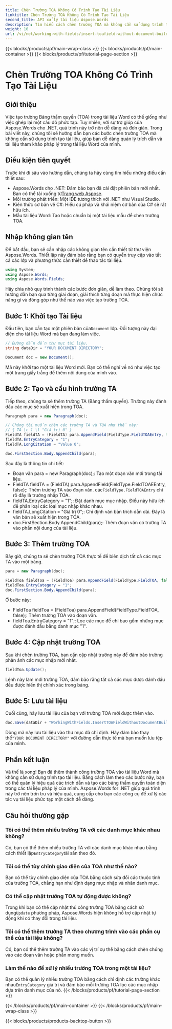 ```yaml
---
title: Chèn Trường TOA Không Có Trình Tạo Tài Liệu
linktitle: Chèn Trường TOA Không Có Trình Tạo Tài Liệu
second_title: API xử lý tài liệu Aspose.Words
description: Tìm hiểu cách chèn trường TOA mà không cần sử dụng trình tạo tài liệu trong Aspose.Words cho .NET. Làm theo hướng dẫn từng bước của chúng tôi để quản lý trích dẫn pháp lý hiệu quả.
weight: 10
url: /vi/net/working-with-fields/insert-toafield-without-document-builder/
---
```


{{< blocks/products/pf/main-wrap-class >}}
{{< blocks/products/pf/main-container >}}
{{< blocks/products/pf/tutorial-page-section >}}

# Chèn Trường TOA Không Có Trình Tạo Tài Liệu

## Giới thiệu

Việc tạo trường Bảng thẩm quyền (TOA) trong tài liệu Word có thể giống như việc ghép lại một câu đố phức tạp. Tuy nhiên, với sự trợ giúp của Aspose.Words cho .NET, quá trình này trở nên dễ dàng và đơn giản. Trong bài viết này, chúng tôi sẽ hướng dẫn bạn các bước chèn trường TOA mà không cần sử dụng trình tạo tài liệu, giúp bạn dễ dàng quản lý trích dẫn và tài liệu tham khảo pháp lý trong tài liệu Word của mình.

## Điều kiện tiên quyết

Trước khi đi sâu vào hướng dẫn, chúng ta hãy cùng tìm hiểu những điều cần thiết sau:

-  Aspose.Words cho .NET: Đảm bảo bạn đã cài đặt phiên bản mới nhất. Bạn có thể tải xuống từ[Trang web Aspose](https://releases.aspose.com/words/net/).
- Môi trường phát triển: Một IDE tương thích với .NET như Visual Studio.
- Kiến thức cơ bản về C#: Hiểu cú pháp và khái niệm cơ bản của C# sẽ rất hữu ích.
- Mẫu tài liệu Word: Tạo hoặc chuẩn bị một tài liệu mẫu để chèn trường TOA.

## Nhập không gian tên

Để bắt đầu, bạn sẽ cần nhập các không gian tên cần thiết từ thư viện Aspose.Words. Thiết lập này đảm bảo rằng bạn có quyền truy cập vào tất cả các lớp và phương thức cần thiết để thao tác tài liệu.

```csharp
using System;
using Aspose.Words;
using Aspose.Words.Fields;
```

Hãy chia nhỏ quy trình thành các bước đơn giản, dễ làm theo. Chúng tôi sẽ hướng dẫn bạn qua từng giai đoạn, giải thích từng đoạn mã thực hiện chức năng gì và đóng góp như thế nào vào việc tạo trường TOA.

## Bước 1: Khởi tạo Tài liệu

 Đầu tiên, bạn cần tạo một phiên bản của`Document` lớp. Đối tượng này đại diện cho tài liệu Word mà bạn đang làm việc.

```csharp
// Đường dẫn đến thư mục tài liệu.
string dataDir = "YOUR DOCUMENT DIRECTORY";

Document doc = new Document();
```

Mã này khởi tạo một tài liệu Word mới. Bạn có thể nghĩ về nó như việc tạo một trang giấy trắng để thêm nội dung của mình vào.

## Bước 2: Tạo và cấu hình trường TA

Tiếp theo, chúng ta sẽ thêm trường TA (Bảng thẩm quyền). Trường này đánh dấu các mục sẽ xuất hiện trong TOA.

```csharp
Paragraph para = new Paragraph(doc);

// Chúng tôi muốn chèn các trường TA và TOA như thế này:
// { TA \c 1 \l "Giá trị 0" }
FieldTA fieldTA = (FieldTA) para.AppendField(FieldType.FieldTOAEntry, false);
fieldTA.EntryCategory = "1";
fieldTA.LongCitation = "Value 0";

doc.FirstSection.Body.AppendChild(para);
```

Sau đây là thông tin chi tiết:
- Đoạn văn para = new Paragraph(doc);: Tạo một đoạn văn mới trong tài liệu.
-  FieldTA fieldTA = (FieldTA) para.AppendField(FieldType.FieldTOAEEntry, false);: Thêm trường TA vào đoạn văn. các`FieldType.FieldTOAEntry` chỉ rõ đây là trường nhập TOA.
- fieldTA.EntryCategory = "1";: Đặt danh mục mục nhập. Điều này hữu ích để phân loại các loại mục nhập khác nhau.
- fieldTA.LongCitation = "Giá trị 0";: Chỉ định văn bản trích dẫn dài. Đây là văn bản sẽ xuất hiện trong TOA.
- doc.FirstSection.Body.AppendChild(para);: Thêm đoạn văn có trường TA vào phần nội dung của tài liệu.

## Bước 3: Thêm trường TOA

Bây giờ, chúng ta sẽ chèn trường TOA thực tế để biên dịch tất cả các mục TA vào một bảng.

```csharp
para = new Paragraph(doc);

FieldToa fieldToa = (FieldToa) para.AppendField(FieldType.FieldTOA, false);
fieldToa.EntryCategory = "1";
doc.FirstSection.Body.AppendChild(para);
```

Ở bước này:
- FieldToa fieldToa = (FieldToa) para.AppendField(FieldType.FieldTOA, false);: Thêm trường TOA vào đoạn văn.
- fieldToa.EntryCategory = "1";: Lọc các mục để chỉ bao gồm những mục được đánh dấu bằng danh mục "1".

## Bước 4: Cập nhật trường TOA

Sau khi chèn trường TOA, bạn cần cập nhật trường này để đảm bảo trường phản ánh các mục nhập mới nhất.

```csharp
fieldToa.Update();
```

Lệnh này làm mới trường TOA, đảm bảo rằng tất cả các mục được đánh dấu đều được hiển thị chính xác trong bảng.

## Bước 5: Lưu tài liệu

Cuối cùng, hãy lưu tài liệu của bạn với trường TOA mới được thêm vào.

```csharp
doc.Save(dataDir + "WorkingWithFields.InsertTOAFieldWithoutDocumentBuilder.docx");
```

 Dòng mã này lưu tài liệu vào thư mục đã chỉ định. Hãy đảm bảo thay thế`"YOUR DOCUMENT DIRECTORY"` với đường dẫn thực tế mà bạn muốn lưu tệp của mình.

## Phần kết luận

Và thế là xong! Bạn đã thêm thành công trường TOA vào tài liệu Word mà không cần sử dụng trình tạo tài liệu. Bằng cách làm theo các bước này, bạn có thể quản lý hiệu quả các trích dẫn và tạo các bảng thẩm quyền toàn diện trong các tài liệu pháp lý của mình. Aspose.Words for .NET giúp quá trình này trở nên trơn tru và hiệu quả, cung cấp cho bạn các công cụ để xử lý các tác vụ tài liệu phức tạp một cách dễ dàng.

## Câu hỏi thường gặp

### Tôi có thể thêm nhiều trường TA với các danh mục khác nhau không?
 Có, bạn có thể thêm nhiều trường TA với các danh mục khác nhau bằng cách thiết lập`EntryCategory`tài sản theo đó.

### Tôi có thể tùy chỉnh giao diện của TOA như thế nào?
Bạn có thể tùy chỉnh giao diện của TOA bằng cách sửa đổi các thuộc tính của trường TOA, chẳng hạn như định dạng mục nhập và nhãn danh mục.

### Có thể cập nhật trường TOA tự động được không?
 Trong khi bạn có thể cập nhật thủ công trường TOA bằng cách sử dụng`Update` phương pháp, Aspose.Words hiện không hỗ trợ cập nhật tự động khi có thay đổi trong tài liệu.

### Tôi có thể thêm trường TA theo chương trình vào các phần cụ thể của tài liệu không?
Có, bạn có thể thêm trường TA vào các vị trí cụ thể bằng cách chèn chúng vào các đoạn văn hoặc phần mong muốn.

### Làm thế nào để xử lý nhiều trường TOA trong một tài liệu?
 Bạn có thể quản lý nhiều trường TOA bằng cách chỉ định các trường khác nhau`EntryCategory` giá trị và đảm bảo mỗi trường TOA lọc các mục nhập dựa trên danh mục của nó.
{{< /blocks/products/pf/tutorial-page-section >}}

{{< /blocks/products/pf/main-container >}}
{{< /blocks/products/pf/main-wrap-class >}}

{{< blocks/products/products-backtop-button >}}
